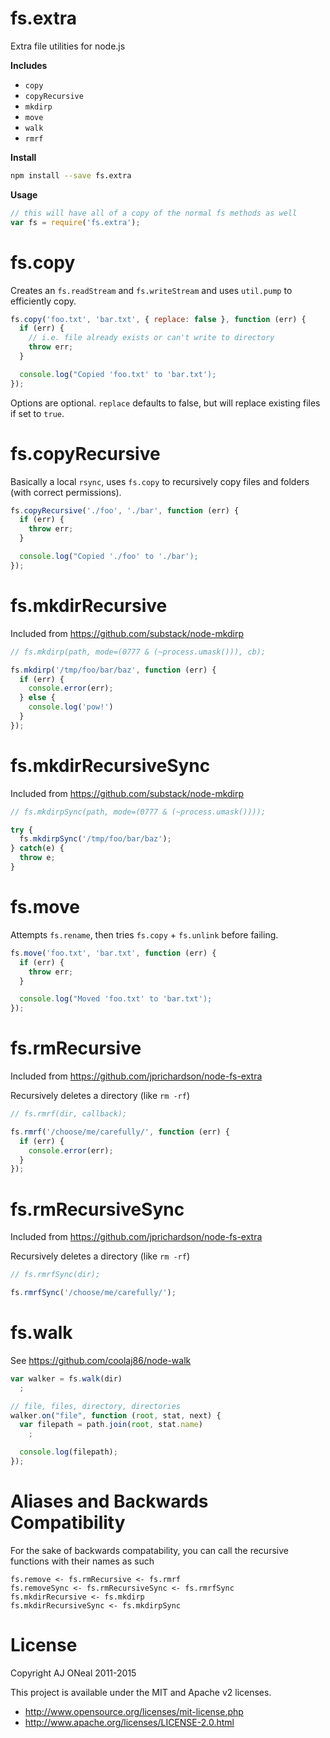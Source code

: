 fs.extra
===

Extra file utilities for node.js

**Includes**

* `copy`
* `copyRecursive`
* `mkdirp`
* `move`
* `walk`
* `rmrf`

**Install**

``` bash
npm install --save fs.extra
````

**Usage**

```javascript
// this will have all of a copy of the normal fs methods as well
var fs = require('fs.extra');
```

fs.copy
===

Creates an `fs.readStream` and `fs.writeStream` and uses `util.pump` to efficiently copy.

```javascript
fs.copy('foo.txt', 'bar.txt', { replace: false }, function (err) {
  if (err) {
    // i.e. file already exists or can't write to directory
    throw err;
  }

  console.log("Copied 'foo.txt' to 'bar.txt');
});
```

Options are optional. `replace` defaults to false, but will replace existing files if set to `true`.

fs.copyRecursive
===

Basically a local `rsync`, uses `fs.copy` to recursively copy files and folders (with correct permissions).

```javascript
fs.copyRecursive('./foo', './bar', function (err) {
  if (err) {
    throw err;
  }

  console.log("Copied './foo' to './bar');
});
```

fs.mkdirRecursive
===

Included from <https://github.com/substack/node-mkdirp>

```javascript
// fs.mkdirp(path, mode=(0777 & (~process.umask())), cb);

fs.mkdirp('/tmp/foo/bar/baz', function (err) {
  if (err) {
    console.error(err);
  } else {
    console.log('pow!')
  }
});
```

fs.mkdirRecursiveSync
===

Included from <https://github.com/substack/node-mkdirp>

```javascript
// fs.mkdirpSync(path, mode=(0777 & (~process.umask())));

try {
  fs.mkdirpSync('/tmp/foo/bar/baz');
} catch(e) {
  throw e;
}
```

fs.move
===

Attempts `fs.rename`, then tries `fs.copy` + `fs.unlink` before failing.

```javascript
fs.move('foo.txt', 'bar.txt', function (err) {
  if (err) {
    throw err;
  }

  console.log("Moved 'foo.txt' to 'bar.txt');
});
```

fs.rmRecursive
===

Included from <https://github.com/jprichardson/node-fs-extra>

Recursively deletes a directory (like `rm -rf`)

```javascript
// fs.rmrf(dir, callback);

fs.rmrf('/choose/me/carefully/', function (err) {
  if (err) {
    console.error(err);
  }
});
```

fs.rmRecursiveSync
===

Included from <https://github.com/jprichardson/node-fs-extra>

Recursively deletes a directory (like `rm -rf`)

```javascript
// fs.rmrfSync(dir);

fs.rmrfSync('/choose/me/carefully/');
```

fs.walk
===

See <https://github.com/coolaj86/node-walk>

```javascript
var walker = fs.walk(dir)
  ;

// file, files, directory, directories
walker.on("file", function (root, stat, next) {
  var filepath = path.join(root, stat.name)
    ;

  console.log(filepath);
});
```

Aliases and Backwards Compatibility
===

For the sake of backwards compatability, you can call the recursive functions with their names as such

    fs.remove <- fs.rmRecursive <- fs.rmrf
    fs.removeSync <- fs.rmRecursiveSync <- fs.rmrfSync
    fs.mkdirRecursive <- fs.mkdirp
    fs.mkdirRecursiveSync <- fs.mkdirpSync

License
===

Copyright AJ ONeal 2011-2015

This project is available under the MIT and Apache v2 licenses.

  * http://www.opensource.org/licenses/mit-license.php
  * http://www.apache.org/licenses/LICENSE-2.0.html
